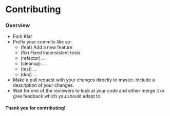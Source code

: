 # Contributing

### Overview

* Fork Klat
* Prefix your commits like so:
  * (feat) Add a new feature
  * (fix) Fixed inconsistent tests
  * (refactor) ...
  * (cleanup) ...
  * (test) ...
  * (doc) ...
* Make a pull request with your changes directly to master. Include a
  description of your changes.
* Wait for one of the reviewers to look at your code and either merge it
  or give feedback which you should adapt to.


#### Thank you for contributing!
